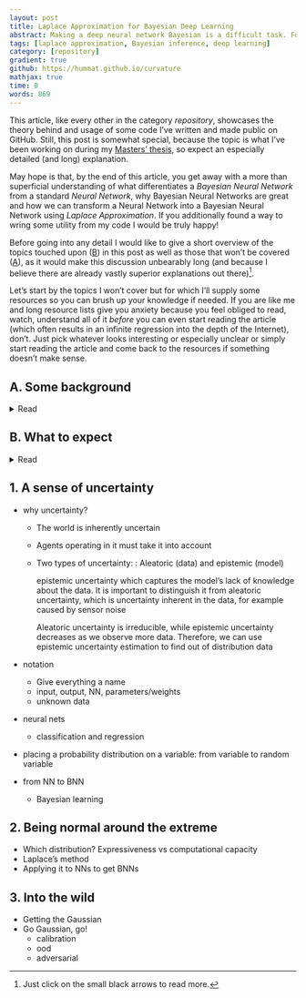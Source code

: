 ```yaml
---
layout: post
title: Laplace Approximation for Bayesian Deep Learning
abstract: Making a deep neural network Bayesian is a difficult task. For my Masters' thesis I've been using Laplace Approximation to achieve this and developed a plug & play PyTorch implementation I would like to showcase in this post. Let's dive in!
tags: [laplace approximation, Bayesian inference, deep learning]
category: [repository]
gradient: true
github: https://hummat.github.io/curvature
mathjax: true
time: 0
words: 869
---
```


This article, like every other in the category _repository_, showcases the theory behind and usage of some code I’ve written and made public on GitHub. Still, this post is somewhat special, because the topic is what I’ve been working on during my [Masters’ thesis](https://elib.dlr.de/131938/1/Humt_thesis.pdf), so expect an especially detailed (and long) explanation.

May hope is that, by the end of this article, you get away with a more than superficial understanding of what differentiates a _Bayesian Neural Network_ from a standard _Neural Network_, why Bayesian Neural Networks are great and how we can transform a Neural Network into a Bayesian Neural Network using _Laplace Approximation_. If you additionally found a way to wring some utility from my code I would be truly happy!

Before going into any detail I would like to give a short overview of the topics touched upon ([B](#b-what-to-expect)) in this post as well as those that won’t be covered ([A](#a-some-background)), as it would make this discussion unbearably long (and because I believe there are already vastly superior explanations out there)[^1].

[^1]: Just click on the small black arrows to read more.

Let’s start by the topics I won’t cover but for which I’ll supply some resources so you can brush up your knowledge if needed. If you are like me and long resource lists give you anxiety because you feel obliged to read, watch, understand all of it _before_ you can even start reading the article (which often results in an infinite regression into the depth of the Internet), don’t. Just pick whatever looks interesting or especially unclear or simply start reading the article and come back to the resources if something doesn’t make sense.

## A. Some background

<details>
<summary>Read</summary>

* **Linear algebra & calculus:** Okay, I know, you see this everywhere and for me at least, it   always feels discomforting. What is it supposed to mean anyway? Do I need to know _all_ of linear algebra and calculus to understand anything? And what does _“know”_ mean? That I can solve matrix multiplications, determinants, Eigenvectors and 10th degree derivatives by hand in a few seconds? That I can proof the fundamental equations that underly those fields? I don’t think so.

  Usually, and this is also true here, it just means that you have an _intuitive_ understanding   of what is happening when multiplying a vector and a matrix or what a 2nd order derivative represents. Luckily, this kind of understanding can be obtained conveniently and even enjoyably by watching the following three video series (by one of my YouTube idols [3Blue1Brown](https://www.youtube.com/c/3blue1brown) who we will probably encounter again and again throughout this section and even throughout this blog):

  * [Essence of linear algebra](https://www.youtube.com/playlist?list=PLZHQObOWTQDPD3MizzM2xVFitgF8hE_ab)
  * [Essence of calculus](https://www.youtube.com/playlist?list=PLZHQObOWTQDMsr9K-rj53DwVRMYO3t5Yr)
  * [Multivariate calculus](https://www.youtube.com/playlist?list=PLSQl0a2vh4HC5feHa6Rc5c0wbRTx56nF7)

* **Probability theory:** As you might have expected from the title, where there is Bayes, probability theory can’t be far. Again, an intuitive understanding will suffice to understand what’s going on.

  * [Seeing theory](https://seeing-theory.brown.edu/)
  * [Probability explained](https://www.youtube.com/playlist?list=PLC58778F28211FA19)
  * [Bayes theorem](https://www.youtube.com/watch?v=HZGCoVF3YvM) and its [proof](https://www.youtube.com/watch?v=U_85TaXbeIo) (optional)
  * [Visual Information Theory](https://colah.github.io/posts/2015-09-Visual-Information/) (optional)

* **[Neural Networks](https://www.youtube.com/playlist?list=PLZHQObOWTQDNU6R1_67000Dx_ZCJB-3pi):** This is the second ingredient next to probability theory you need to construct a Bayesian Neural Network. 3Blue1Brown one more time.

* **Machine Learning:** Not strictly needed, but so cool that I need to share it. A visual introduction to machine learning: Part [1](http://www.r2d3.us/visual-intro-to-machine-learning-part-1/) and [2](http://www.r2d3.us/visual-intro-to-machine-learning-part-2/)
</details>

## B. What to expect

<details>
<summary>Read</summary>

1. **Bayesian Neural Networks:** A guided tour from standard Neural Networks towards their Bayesian counterparts. I’ll be focusing particularly on the connection between the visual explanation of _“placing a probability distribution on the networks weights”_ (a phrase encountered in most articles on the topic) and what that actually looks like when applied (something that tripped me up quite a bit in the beginning).

2. **Laplace Approximation:** This might be the most interesting part for readers already familiar with the basics. We will look at what it is, why it makes sense to use it and how it can be applied to Neural Networks. There will be some math here but also lots of accompanying visualizations to allow for an intuitive understanding of the presented equations. Where applicable I’ll also contrast this method against other popular approaches, pointing out some advantages and disadvantages. Throughout this section I’ll add some code snippets from the repository to connect theory and application.

3. **Application and results:** The reward for sticking with me till this point: Lot’s of figures visualizing the most interesting results and some analysis. I’ll also provide a complete [small scale example](https://github.com/hummat/curvature/blob/master/curvature/tutorial.ipynb) showing how to use the code so that hopefully you won’t have any problems incorporating it into a personal project, should you be so inclined.
</details>

## 1. A sense of uncertainty

* why uncertainty?
  * The world is inherently uncertain
  
  * Agents operating in it must take it into account
  
  * Two types of uncertainty: : Aleatoric (data) and epistemic (model)
  
    epistemic uncertainty which captures the model’s lack of knowledge about the data. It is important to distinguish it from aleatoric uncertainty, which is uncertainty inherent in the data, for example caused by sensor noise
  
    Aleatoric uncertainty is irreducible, while epistemic uncertainty decreases as we observe more data. Therefore, we can use epistemic uncertainty estimation to find out of distribution data
* notation
  * Give everything a name
  * input, output, NN, parameters/weights
  * unknown data

* neural nets
  
  * classification and regression
* placing a probability distribution on a variable: from variable to random variable
* from NN to BNN
  
  * Bayesian learning

## 2. Being normal around the extreme

* Which distribution? Expressiveness vs computational capacity
* Laplace’s method
* Applying it to NNs to get BNNs

## 3. Into the wild

* Getting the Gaussian
* Go Gaussian, go!
  * calibration
  * ood
  * adversarial